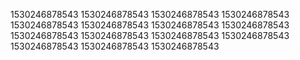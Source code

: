 1530246878543
1530246878543
1530246878543
1530246878543
1530246878543
1530246878543
1530246878543
1530246878543
1530246878543
1530246878543
1530246878543
1530246878543
1530246878543
1530246878543
1530246878543